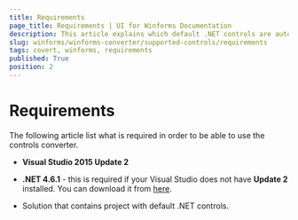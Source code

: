 ```yaml
---
title: Requirements
page_title: Requirements | UI for Winforms Documentation
description: This article explains which default .NET controls are automatically converted.
slug: winforms/winforms-converter/supported-controls/requirements
tags: covert, winforms, requirements
published: True
position: 2
---
```


# Requirements

The following article list what is required in order to be able to use the controls converter.

* __Visual Studio 2015 Update 2__
 
* __.NET 4.6.1__ - this is required if your Visual Studio does not have __Update 2__ installed. You can download it from [here](https://www.microsoft.com/en-us/download/details.aspx?id=49978).

* Solution that contains project with default .NET controls.

